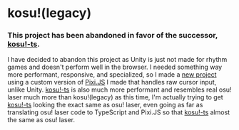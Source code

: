 # kosu!(legacy)
### This project has been **abandoned** in favor of the successor, <a href="https://github.com/konekowo/kosu-ts/">kosu!-ts</a>.
I have decided to abandon this project as Unity is just not made for rhythm games and doesn't perform well in the browser. 
I needed something way more performant, responsive, and specialized, so I made a <a href="https://github.com/konekowo/kosu-ts/">new project</a> using a custom version of <a href="https://github.com/konekowo/pixijs/">Pixi.JS</a> I made that handles raw cursor input, unlike Unity.
<a href="https://github.com/konekowo/kosu-ts/">kosu!-ts</a> is also much more performant and resembles real osu! laser much more than kosu!(legacy) as this time, I'm actually trying to get <a href="https://github.com/konekowo/kosu-ts/">kosu!-ts</a> looking the exact same as osu! laser, even going as far as translating
osu! laser code to TypeScript and Pixi.JS so that <a href="https://github.com/konekowo/kosu-ts/">kosu!-ts</a> almost the same as osu! laser.
